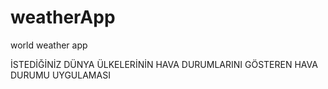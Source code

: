 # weatherApp
world weather app

İSTEDİĞİNİZ DÜNYA ÜLKELERİNİN HAVA DURUMLARINI GÖSTEREN HAVA DURUMU UYGULAMASI
